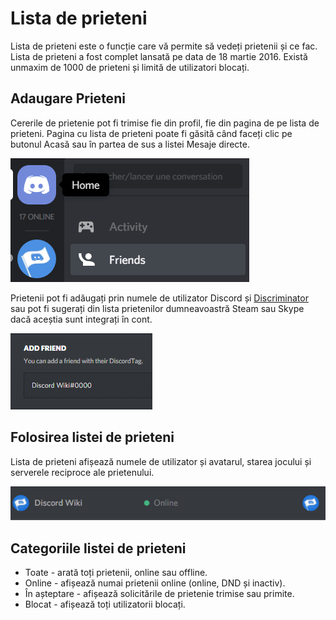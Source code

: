 <!-- TITLE: [RO] Lista de prieteni -->
<!-- SUBTITLE: Un rezumat rapid al listei de prieteni -->

# Lista de prieteni
Lista de prieteni este o funcție care vă permite să vedeți prietenii și ce fac. Lista de prieteni a fost complet lansată pe data de 18 martie 2016. Există unmaxim de  1000 de prieteni și limită de utilizatori blocați.

## Adaugare Prieteni
Cererile de  prietenie pot fi trimise fie din profil, fie din pagina de pe lista de prieteni. Pagina cu lista de prieteni poate fi găsită când faceți clic pe butonul Acasă sau în partea de sus a listei Mesaje directe.

![Home](/uploads/direct-messages/home.png "Home")

Prietenii pot fi adăugați prin numele de utilizator Discord și [Discriminator](https://discordia.me/discriminator) sau pot fi sugerați din lista prietenilor dumneavoastră Steam sau Skype dacă aceștia sunt integrați în cont.

![Adding A Friend](/uploads/friends-list/adding-a-friend.png "Adding a friend")

## Folosirea listei de prieteni
Lista de prieteni afișează numele de utilizator și avatarul, starea jocului și serverele reciproce ale prietenului.

![Friend in list](/uploads/aftrebh.png "Friend in list")

## Categoriile listei de prieteni

* Toate - arată toți prietenii, online sau offline.
* Online - afișează numai prietenii online (online, DND și inactiv).
* În așteptare - afișează solicitările de prietenie trimise sau primite.
* Blocat - afișează toți utilizatorii blocați.